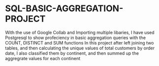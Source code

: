 # SQL-BASIC-AGGREGATION-PROJECT
With the use of Google Collab and Importing multiple libaries, I have used Postgresql to show profeciency in basic aggregation queries with the COUNT, DISTINCT and SUM functions 
In this project after left joining two tables, and then calculating the unique values of total customers by order date, I also classified them by continent, and then summed up the aggregrate values for each continent
